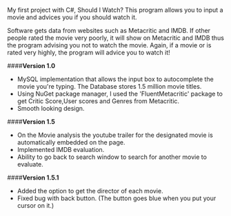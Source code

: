 My first project with C#, Should I Watch? This program allows you to input a movie  and advices you if you should watch it. 

Software gets data from websites such as Metacritic and IMDB. If other people rated the movie very poorly, it will show on Metacritic and IMDB thus the program advising you not to watch the  movie. Again, if a movie or is rated very highly, the program will advice you to watch it!

####**Version 1.0** 

- MySQL implementation that allows the input box to autocomplete the movie you're typing. The Database stores 1.5 million movie titles.
- Using NuGet package manager, I used the 'FluentMetacritic' package to get Critic Score,User scores and Genres from Metacritic.
- Smooth looking design.

####**Version 1.5**

- On the Movie analysis the youtube trailer for the designated movie is automatically embedded on the page.
- Implemented IMDB evaluation.  
- Ability to go back to search window to search for another movie to evaluate. 

####**Version 1.5.1**
- Added the option to get the director of each movie.
- Fixed bug with back button. (The button goes blue when you put your cursor on it.)

